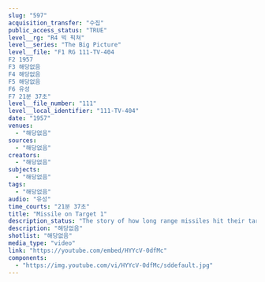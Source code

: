 ```yaml
---
slug: "597"
acquisition_transfer: "수집"
public_access_status: "TRUE"
level__rg: "R4 빅 픽쳐"
level__series: "The Big Picture"
level__file: "F1 RG 111-TV-404
F2 1957
F3 해당없음
F4 해당없음
F5 해당없음
F6 유성
F7 21분 37초"
level__file_number: "111"
level__local_identifier: "111-TV-404"
date: "1957"
venues: 
  - "해당없음"
sources: 
  - "해당없음"
creators: 
  - "해당없음"
subjects: 
  - "해당없음"
tags: 
  - "해당없음"
audio: "유성"
time_courts: "21분 37초"
title: "Missile on Target 1"
description_status: "The story of how long range missiles hit their target. Filmed at White sounds Missile Ranger, N.M."
description: "해당없음"
shotlist: "해당없음"
media_type: "video"
link: "https://youtube.com/embed/HYYcV-0dfMc"
components: 
  - "https://img.youtube.com/vi/HYYcV-0dfMc/sddefault.jpg"
---
```

